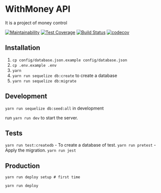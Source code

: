 # WithMoney API

It is a project of money control

[![Maintainability](https://api.codeclimate.com/v1/badges/fd2c888e3a8f375c2976/maintainability)](https://codeclimate.com/github/withmoney/withmoney-api/maintainability)
[![Test Coverage](https://api.codeclimate.com/v1/badges/b045a34c8cb425bf67f1/test_coverage)](https://codeclimate.com/github/withmoney/withmoney-api/test_coverage)
[![Build Status](https://travis-ci.org/withmoney/withmoney-api.svg?branch=master)](https://travis-ci.org/withmoney/withmoney-api)
[![codecov](https://codecov.io/gh/withmoney/withmoney-api/branch/master/graph/badge.svg)](https://codecov.io/gh/withmoney/withmoney-api)

## Installation

1. `cp config/database.json.example config/database.json`
2. `cp .env.example .env`
3. `yarn`
4. `yarn run sequelize db:create` to create a database
5. `yarn run sequelize db:migrate`


## Development

`yarn run sequelize db:seed:all` in development

run `yarn run dev` to start the server.

## Tests

`yarn run test:createdb` - To create a database of test.
`yarn run pretest` - Apply the migration.
`yarn run jest`

## Production

`yarn run deploy setup # first time`

`yarn run deploy`
